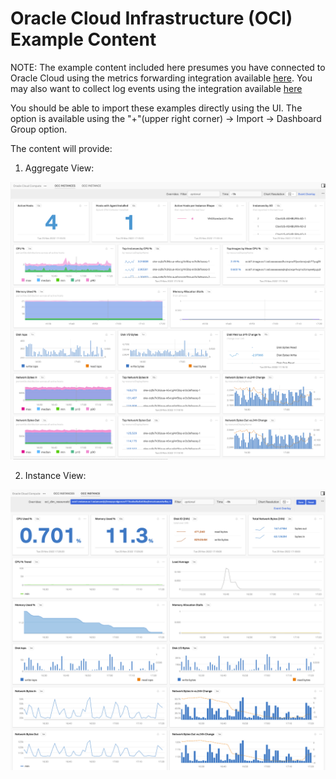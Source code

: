 # Oracle Cloud Infrastructure (OCI) Example Content

NOTE: The example content included here presumes you have connected to Oracle
Cloud using the metrics forwarding integration available [here](https://github.com/jadbSFx/oracle-functions-samples/tree/master/samples/oci-monitoring-metrics-to-splunk-observability-python).
You may also want to collect log events using the integration available [here](https://github.com/jadbSFx/oracle-functions-samples/tree/master/samples/oci-logs-splunk-hec)

You should be able to import these examples directly using the UI. The option is
available using the "+"(upper right corner) -> Import -> Dashboard Group option.

The content will provide:

1. Aggregate View:

![Aggregate View Screenshot](./occ-instances.png)

2. Instance View:

![Instance View Screenshot](./occ-instance.png)
